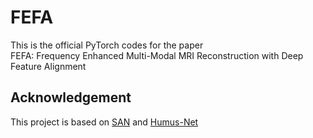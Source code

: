 # FEFA
This is the official PyTorch codes for the paper  
FEFA: Frequency Enhanced Multi-Modal MRI Reconstruction with Deep Feature Alignment
## Acknowledgement
This project is based on [SAN](https://github.com/woxuankai/SpatialAlignmentNetwork) and [Humus-Net](https://github.com/z-fabian/HUMUS-Net)
